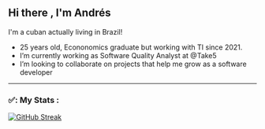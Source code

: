 ## Hi there , I'm Andrés ##

I'm a cuban actually living in Brazil!
- 25 years old, Econonomics graduate but working with TI since 2021.
- I’m currently working as Software Quality Analyst at @Take5
- I’m looking to collaborate on projects that help me grow as a software developer

---

### ✅: My Stats : 
[![GitHub Streak](http://github-readme-streak-stats.herokuapp.com?user=amgrcia97&theme=merko)](https://git.io/streak-stats)
